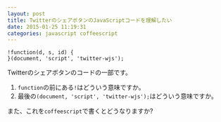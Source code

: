 ```yaml
---
layout: post
title: TwitterのシェアボタンのJavaScriptコードを理解したい
date: 2015-01-25 11:19:31
categories: javascript coffeescript
---
```

<pre><code>!function(d, s, id) {
}(document, 'script', 'twitter-wjs');
</code></pre>

<p>Twitterのシェアボタンのコードの一部です。</p>

<ol>
<li><code>function</code>の前にある<code>!</code>はどういう意味ですか。</li>
<li>最後の<code>(document, 'script', 'twitter-wjs');</code>はどういう意味ですか。</li>
</ol>

<p>また、これを<code>coffeescript</code>で書くとどうなりますか?</p>
